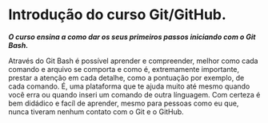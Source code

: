 # Introdução do curso Git/GitHub.



***O curso ensina a como dar os seus primeiros passos iniciando com o Git Bash.***

Através do Git Bash é possível aprender e compreender, melhor como cada comando e arquivo se comporta e como é, extremamente importante, prestar a atenção em cada detalhe, como a pontuação por exemplo, de cada comando. É, uma plataforma que te ajuda muito até mesmo quando você erra ou quando inseri um comando de outra línguagem. Com certeza é bem didádico e facíl de aprender, mesmo para pessoas como eu que, nunca tiveram nenhum contato com o Git e o GitHub. 
